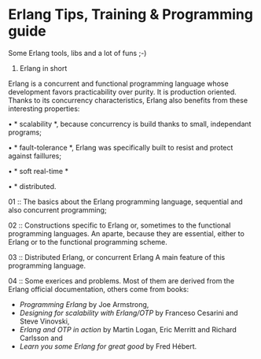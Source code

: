 # Erlang Tips, Training & Programming guide


Some Erlang tools, libs and a lot of funs ;-)


1. Erlang in short

Erlang is a  concurrent and functional programming language whose development favors practicability over purity. It is production oriented. Thanks to its concurrency characteristics, Erlang also benefits from these interesting properties:

• * scalability *, because concurrency is build thanks to small, independant programs;

• * fault-tolerance *, Erlang was specifically built to resist and protect against faillures;

• * soft real-time *

• * distributed.


01 :: The basics about the Erlang programming language, sequential and also concurrent programming;

02 :: Constructions specific to Erlang or, sometimes to the functional programming languages. An aparte, because they are essential, either to Erlang or to the functional programming scheme.

03 :: Distributed Erlang, or concurrent Erlang
A main feature of this programming language.

04 :: Some exerices and problems. Most of them are derived from the Erlang official documentation, others come from books:
- *Programming Erlang* by Joe Armstrong,
- *Designing for scalability with Erlang/OTP* by Franceso Cesarini and Steve Vinovski,
- *Erlang and OTP in action* by Martin Logan, Eric Merritt and Richard Carlsson and
- *Learn you some Erlang for great good* by Fred Hébert.
